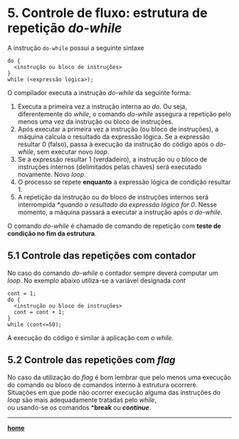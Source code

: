 # 5. Controle de fluxo: estrutura de repetição *do-while*

A instrução `do-while` possui a seguinte sintaxe  
```
do {
  <instrução ou bloco de instruções>
}
while (<expressão lógica>);
```  
O compilador executa a instrução *do-while* da seguinte forma:
1. Executa a primeira vez a instrução interna ao *do*. 
Ou seja, diferentemente do *while*, o comando *do-while* assegura a repetição pelo menos uma vez da instrução ou bloco de instruções.
2. Após executar a primeira vez a instrução (ou bloco de instruções), a máquina calcula o resultado da expressão lógica. 
Se a expressão resultar 0 (falso), passa à execução da instrução do código após o *do-while*, sem executar novo *loop*.
4. Se a expressão resultar 1 (verdadeiro), a instrução ou o bloco de instruções internos (delimitados pelas chaves) será executado novamente. Novo *loop*.
5. O processo se repete **enquanto** a expressão lógica de condição resultar 1.
6. A repetição da instrução ou do bloco de instruções internos será interrompida **quando o resultado da expressão lógica for 0*. 
Nesse momento, a máquina passará a executar a instrução após o *do-while*.  

O comando *do-while* é chamado de comando de repetição com **teste de condição no fim da estrutura**.

## 5.1 Controle das repetições com **contador**  
No caso do comando *do-while* o contador sempre deverá computar um *loop*. No exemplo abaixo utiliza-se a variável designada *cont*  
```
cont = 1;
do {
  <instrução ou bloco de instruções>
  cont = cont + 1;
}
while (cont<=50);
```  
A execução do código é similar à aplicação com o *while*.

## 5.2 Controle das repetições com *flag*
No caso da utilização do *flag* é bom lembrar que pelo menos uma execução do comando ou bloco de comandos interno à estrutura ocorrerè.  
Situações em que pode não ocorrer execução alguma das instruções do *loop* são mais adequadamente tratadas pelo *while*,  
ou usando-se os comandos ***break** ou ***continue***.

___
**[home](/progC_aulas.md)**
